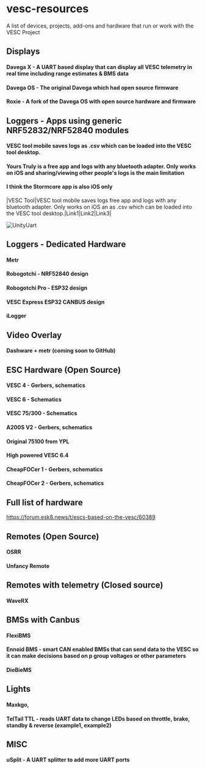 # vesc-resources
A list of devices, projects, add-ons and hardware that run or work with the VESC Project

## Displays
#### Davega X - A UART based display that can display all VESC telemetry in real time including range estimates & BMS data
#### Davega OS - The original Davega which had open source firmware
#### Roxie - A fork of the Davega OS with open source hardware and firmware

## Loggers - Apps using generic NRF52832/NRF52840 modules
#### VESC tool mobile saves logs as .csv which can be loaded into the VESC tool desktop.
#### Yours Truly is a free app and logs with any bluetooth adapter.  Only works on iOS and sharing/viewing other people's logs is the main limitation
#### I think the Stormcore app is also iOS only


|VESC Tool|VESC tool mobile saves logs   free app and logs with any bluetooth adapter.  Only works on iOS an as .csv which can be loaded into the VESC tool desktop.|Link1|Link2|Link3|

![UnityUart](https://user-images.githubusercontent.com/628881/209856331-cd9cb3e9-0142-41c9-8a92-89aafc1db2f1.jpg)

## Loggers - Dedicated Hardware
#### Metr
#### Robogotchi - NRF52840 design
#### Robogotchi Pro - ESP32 design
#### VESC Express ESP32 CANBUS design
#### iLogger

## Video Overlay
#### Dashware + metr (coming soon to GitHub)

## ESC Hardware (Open Source)
#### VESC 4 - Gerbers, schematics
#### VESC 6 - Schematics
#### VESC 75/300 - Schematics
#### A200S V2 - Gerbers, schematics
#### Original 75100 from YPL
#### High powered VESC 6.4
#### CheapFOCer 1 - Gerbers, schematics
#### CheapFOCer 2 - Gerbers, schematics

## Full list of hardware
https://forum.esk8.news/t/escs-based-on-the-vesc/60389

## Remotes (Open Source)
#### OSRR
#### Unfancy Remote

## Remotes with telemetry (Closed source)
#### WaveRX

## BMSs with Canbus
#### FlexiBMS
#### Ennoid BMS - smart CAN enabled BMSs that can send data to the VESC so it can make decisions based on p group voltages or other parameters
#### DieBieMS

## Lights
#### Maxkgo, 
#### TelTail TTL - reads UART data to change LEDs based on throttle, brake, standby & reverse (example1, example2)

## MISC
#### uSplit - A UART splitter to add more UART ports
